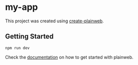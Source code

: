 # my-app

This project was created using [create-plainweb](https://github.com/joseferben/plainweb).

## Getting Started

`npm run dev`

Check the [documentation](https://www.plainweb.dev/docs/getting-started) on how to get started with plainweb.
